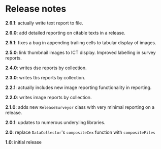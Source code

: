 # Release notes

**2.6.1**:  actually write text report to file.

**2.6.0**:  add detailed reporting on citable texts in a release.

**2.5.1**:  fixes a bug in appending trailing cells to tabular display of images.

**2.5.0**:  link thumbnail images to ICT display.  Improved labelling in survey reports.

**2.4.0**:  writes dse reports by collection.


**2.3.0**:  writes tbs reports by collection.

**2.2.1**:  actually includes new image reporting functionality in reporting.

**2.2.0**:  writes image reports by collection.

**2.1.0**: adds new `ReleaseSurveyor` class with very minimal reporting on a release.

**2.0.1**: updates to numerous underyling libraries.

**2.0**:  replace `DataCollector`'s `compositeCex` function with `compositeFiles`

**1.0**:  initial release
